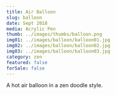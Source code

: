 ```yaml
---
title: Air Balloon
slug: balloon
date: Sept 2018
media: Acrylic Pen
thumb: ../images/thumbs/balloon.png
img01: ../images/balloon/balloon01.jpg
img02: ../images/balloon/balloon02.jpg
img03: ../images/balloon/balloon03.jpg
category: zen
featured: false
forSale: false
---
```


A hot air balloon in a zen doodle style.